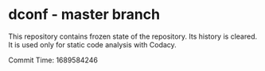 # dconf - master branch

This repository contains frozen state of the repository.
Its history is cleared. It is used only for static code
analysis with Codacy.

Commit Time: 1689584246